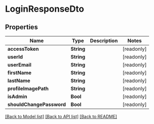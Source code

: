 # LoginResponseDto

## Properties
Name | Type | Description | Notes
------------ | ------------- | ------------- | -------------
**accessToken** | **String** |  | [readonly] 
**userId** | **String** |  | [readonly] 
**userEmail** | **String** |  | [readonly] 
**firstName** | **String** |  | [readonly] 
**lastName** | **String** |  | [readonly] 
**profileImagePath** | **String** |  | [readonly] 
**isAdmin** | **Bool** |  | [readonly] 
**shouldChangePassword** | **Bool** |  | [readonly] 

[[Back to Model list]](../README.md#documentation-for-models) [[Back to API list]](../README.md#documentation-for-api-endpoints) [[Back to README]](../README.md)


